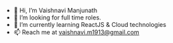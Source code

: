- 👋 Hi, I’m Vaishnavi Manjunath
- 👀 I’m looking for full time roles. 
- 🌱 I’m currently learning ReactJS & Cloud technologies
- 📫 Reach me at vaishnavi.m1913@gmail.com

<!---
vmanjunath13/vmanjunath13 is a ✨ special ✨ repository because its `README.md` (this file) appears on your GitHub profile.
You can click the Preview link to take a look at your changes.
--->
